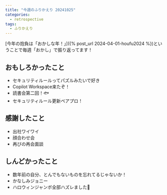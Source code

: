 ```yaml
---
title: "今週のふりかえり 20241025"
categories:
  - retrospective
tags:
  - ふりかえり
---
```


[今年の抱負は「おかしな年！」]({% post_url 2024-04-01-houfu2024 %})ということで毎週「おかし」で振り返ってます！  

## おもしろかったこと

- セキュリティルールってパズルみたいで好き
- Copilot Workspace来たぞ！
- 読書会第二回！🐟
- セキュリティルール更新ペアプロ！

## 感謝したこと

- 出社ワイワイ
- 顔合わせ会
- 再びの再会面談

## しんどかったこと

- 数年前の自分、とんでもないものを忘れてるじゃないか！
- かなしみジョニー
- ハロウィンジャンボ全部ハズレました🎃

